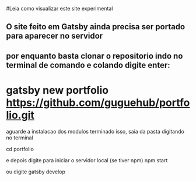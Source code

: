 #Leia como visualizar este site experimental

## O site feito em Gatsby ainda precisa ser portado para aparecer no servidor

## por enquanto basta clonar o repositorio indo no terminal de comando e colando digite enter:

# gatsby new portfolio https://github.com/guguehub/portfolio.git

aguarde a instalacao dos modulos
terminado isso, saia da pasta digitando no terminal

cd portfolio

e depois digite para iniciar o servidor local (se tiver npm)
npm start

ou digite
  gatsby develop
